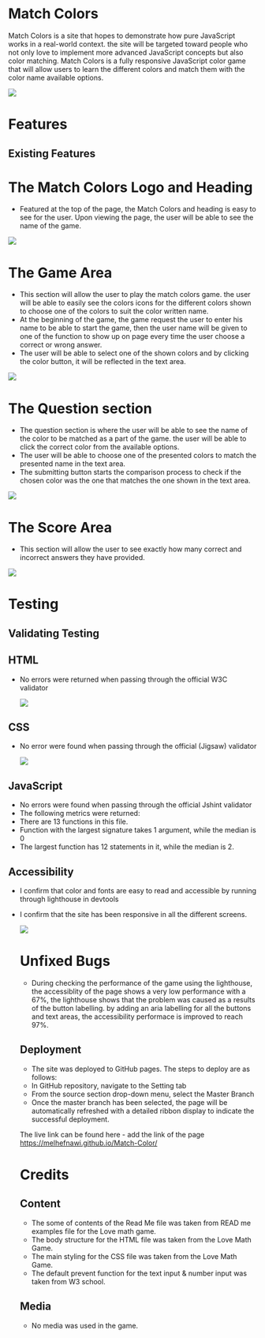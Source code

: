 # Match Colors 

Match Colors is a site that hopes to demonstrate how pure JavaScript works in a real-world context. the site will be targeted toward people who not only love to implement more advanced JavaScript concepts but also color matching. Match Colors is a fully responsive JavaScript color game that will allow users to learn the different colors and match them with the color name available options.

<img src ="assets/images/5.JPG">

# Features

## Existing Features

# The Match Colors Logo and Heading
  * Featured at the top of the page, the Match Colors and heading is easy to see for the user. Upon viewing the page, the user will be able to see the name of the game.

   <img src = "assets/images/1.JPG">

# The Game Area

* This section will allow the user to play the match colors game. the user will be able to easily see the colors icons for the different colors shown to choose one of the colors to suit the color written name. 
* At the beginning of the game, the game request the user to enter his name to be able to start the game, then the user name will be given to one of the function to show up on page every time the user choose a correct or wrong answer.
 * The user will be able to select one of the shown colors and by clicking the color button, it will be reflected in the text area. 
 
  <img src = "assets/images/6.JPG">

  
  # The Question section 

  * The question section is where the user will be able to see the name of the color to be matched as a part of the game. the user will be able to click the correct color from the available options.
  * The user will be able to choose one of the presented colors to match the presented name in the text area. 
  * The submitting button starts the comparison process to check if the chosen color was the one that matches the one shown in the text area.

   <img src = "assets/images/7.JPG">

  # The Score Area

  * This section will allow the user to see exactly how many correct and incorrect answers they have provided. 
 
  <img src = "assets/images/8.JPG">
  
  # Testing 

  ## Validating Testing 
  
  ## HTML
 * No errors were returned when passing through the official W3C validator 
  
   <img src = "assets/images/10.JPG">

## CSS
  
* No error were found when passing through the official (Jigsaw) validator
      
  <img src = "assets/images/9.JPG">

## JavaScript 

* No errors were found when passing through the official  Jshint validator 
* The following metrics were returned:
* There are 13 functions in this file.
* Function with the largest signature takes 1 argument, while the median is 0
* The largest function has 12 statements in it, while the median is 2.


## Accessibility 

* I confirm that color and fonts are easy to read and accessible by running through lighthouse in devtools
* I confirm that the site has been responsive in all the different screens. 
        
  <img src ="assets/images/12.JPG"> 

    # Unfixed Bugs
    
    * During checking the performance of the game using the lighthouse, the accessiblity of the page shows a very low performance with a 67%, the lighthouse shows that the problem was caused as a results of the button labelling. by adding an aria labelling for all the buttons and text areas, the accessibility performace is improved to reach 97%.


    ## Deployment 

     *  The site was deployed to GitHub pages. The steps to deploy are as follows:
    *  In GitHub repository, navigate to the Setting tab
    *  From the source section drop-down menu, select the Master Branch
     *  Once the master branch has been selected, the page will be automatically refreshed with a detailed ribbon display to indicate the successful deployment. 
  
    The live link can be found here - add the link of the page <https://melhefnawi.github.io/Match-Color/>
    
    # Credits
    
    ## Content 

    * The some of contents of the Read Me file was taken from READ me examples file for the Love math game.
    * The body structure for the HTML file was taken from the Love Math Game.
    * The main styling for the CSS file was taken from the Love Math Game.
    * The default prevent function for the text input & number input was taken from W3 school.
  
  ## Media

    * No media was used in the game.
  
   